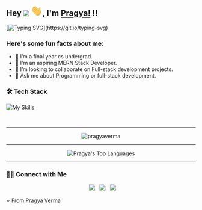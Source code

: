 ## Hey <img src="https://profile-counter.glitch.me/vpragya94/count.svg"> <img src="https://raw.githubusercontent.com/parth-27/parth-27/master/Hi.gif" width="30px">, I'm [Pragya!](https://github.com/vpragya94) !!


[![Typing SVG](https://readme-typing-svg.herokuapp.com?font=Architects+Daughter&color=7A87F7&size=30&lines=Hey!+It's+Pragya!;I'm+a+final+year+student...;MERN+Stack+Developer.)](https://git.io/typing-svg)
<h3> Here's some fun facts about me: </h3>

- 🔭 I’m a final year cs undergrad.
- 🌱 I'm an aspiring MERN Stack Developer.
- 👯 I’m looking to collaborate on Full-stack development projects.
- 💬 Ask me about Programming or full-stack development.

<h3>🛠 Tech Stack</h3>

[![My Skills](https://skills.thijs.gg/icons?i=html,css,js,react,php,nodejs,mongodb,mysql,git,c,cpp,py,vscode,bootstrap)](https://skills.thijs.gg)


<br>
<hr>
<p align="center"><img src="https://github-readme-stats.vercel.app/api?username=vpragya94&theme=gruvbox" alt="pragyaverma"  /></p>
<hr>

<p align="center"><img src="https://github-readme-stats.vercel.app/api/top-langs/?username=vpragya94&show_icons=true&hide_border=true&theme=radical" width="37%" alt="Pragya's Top Languages"  /></p>
<hr>

<h3> 🤝🏻 Connect with Me </h3>

<p align="center">
&nbsp; <a href="https://twitter.com/PragyaV17291265" target="_blank" rel="noopener noreferrer"><img src="https://img.icons8.com/plasticine/100/000000/twitter.png" width="50" /></a>
&nbsp; <a href="https://www.linkedin.com/in/pragyaverma5/" target="_blank" rel="noopener noreferrer"><img src="https://img.icons8.com/plasticine/100/000000/linkedin.png" width="50" /></a>
&nbsp; <a href="mailto:vpragya94@gmail.com" target="_blank" rel="noopener noreferrer"><img src="https://img.icons8.com/plasticine/100/000000/gmail.png"  width="50" /></a>
</p>

⭐️ From [Pragya Verma](https://github.com/vpragya94)

